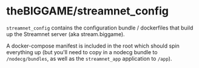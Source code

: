 # theBIGGAME/streamnet_config

`streamnet_config` contains the configuration bundle / dockerfiles that build up the Streamnet server (aka stream.biggame).

A docker-compose manifest is included in the root which should spin everything up (but you'll need to copy in a nodecg bundle to `/nodecg/bundles`, as well as the `streamnet_app` application to `/app`).
